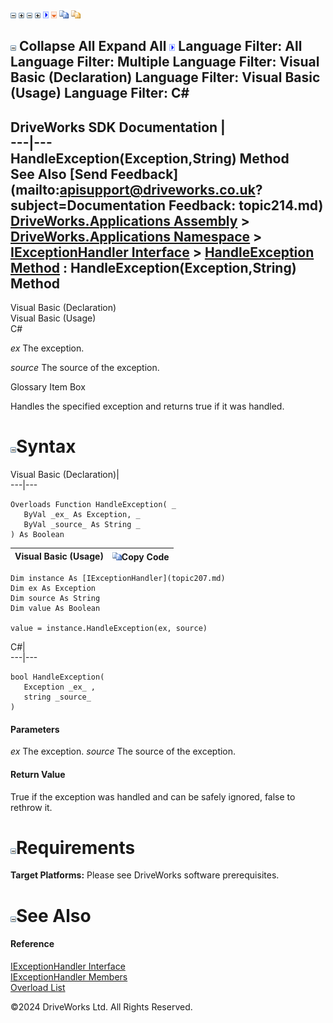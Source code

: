 ![](dotnetimages/collapse.gif) ![](dotnetimages/expand.gif) ![](dotnetimages/collapse.gif) ![](dotnetimages/expand.gif) ![](dotnetimages/drpdown.gif) ![](dotnetimages/drpdown_orange.gif) ![](dotnetimages/copycode.gif) ![](dotnetimages/copycodeHighlight.gif)

![](dotnetimages/collapse.gif) Collapse All Expand All ![](dotnetimages/drpdown.gif) Language Filter: All  Language Filter: Multiple  Language Filter: Visual Basic (Declaration) Language Filter: Visual Basic (Usage) Language Filter: C#  
---  
DriveWorks SDK Documentation  |   
---|---  
HandleException(Exception,String) Method   
See Also [Send Feedback](mailto:apisupport@driveworks.co.uk?subject=Documentation Feedback: topic214.md)  
[DriveWorks.Applications Assembly](topic13.md) > [DriveWorks.Applications Namespace](topic16.md) > [IExceptionHandler Interface](topic207.md) > [HandleException Method](topic212.md) : HandleException(Exception,String) Method  
---  
  
Visual Basic (Declaration)    
Visual Basic (Usage)    
C# 

_ex_
    The exception.

_source_
    The source of the exception.

Glossary Item Box

Handles the specified exception and returns true if it was handled. 

# ![](dotnetimages/collapse.gif)Syntax

Visual Basic (Declaration)|   
---|---  
      
    
    Overloads Function HandleException( _
       ByVal _ex_ As Exception, _
       ByVal _source_ As String _
    ) As Boolean  
  
Visual Basic (Usage)| ![](dotnetimages/copycode.gif)Copy Code  
---|---  
      
    
    Dim instance As [IExceptionHandler](topic207.md)
    Dim ex As Exception
    Dim source As String
    Dim value As Boolean
     
    value = instance.HandleException(ex, source)  
  
C#|   
---|---  
      
    
    bool HandleException( 
       Exception _ex_ ,
       string _source_
    )  
  
#### Parameters

 _ex_
    The exception.
_source_
    The source of the exception.

#### Return Value

True if the exception was handled and can be safely ignored, false to rethrow it.

# ![](dotnetimages/collapse.gif)Requirements

**Target Platforms:** Please see DriveWorks software prerequisites.

# ![](dotnetimages/collapse.gif)See Also

#### Reference

[IExceptionHandler Interface](topic207.md)   
[IExceptionHandler Members](topic208.md)   
[Overload List](topic212.md)

©2024 DriveWorks Ltd. All Rights Reserved.
